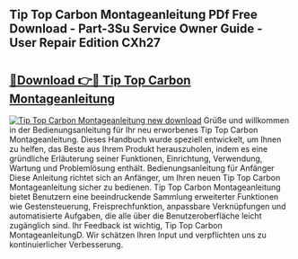 ## Tip Top Carbon Montageanleitung PDf Free Download - Part-3Su Service Owner Guide - User Repair Edition CXh27

# <h2><a href="http://df7dw46.blite.top/?on=Tip+Top+Carbon+Montageanleitung">🔗Download 👉🔴 Tip Top Carbon Montageanleitung</a></h2>

[![Tip Top Carbon Montageanleitung new download](https://i.imgur.com/lujVjoI.png)](http://df7dw46.blite.top/?on=Tip+Top+Carbon+Montageanleitung)
Grüße und willkommen in der Bedienungsanleitung für Ihr neu erworbenes Tip Top Carbon Montageanleitung. Dieses Handbuch wurde speziell entwickelt, um Ihnen zu helfen, das Beste aus Ihrem Produkt herauszuholen, indem es eine gründliche Erläuterung seiner Funktionen, Einrichtung, Verwendung, Wartung und Problemlösung enthält. Bedienungsanleitung für Anfänger Diese Anleitung richtet sich an Anfänger, um Ihren neuen Tip Top Carbon Montageanleitung sicher zu bedienen. Tip Top Carbon Montageanleitung bietet Benutzern eine beeindruckende Sammlung erweiterter Funktionen wie Gestensteuerung, Freisprechfunktion, anpassbare Verknüpfungen und automatisierte Aufgaben, die alle über die Benutzeroberfläche leicht zugänglich sind. Ihr Feedback ist wichtig, Tip Top Carbon MontageanleitungD. Wir schätzen Ihren Input und verpflichten uns zu kontinuierlicher Verbesserung.
